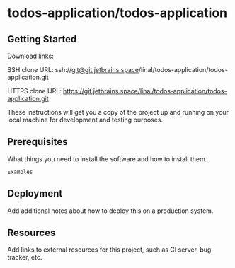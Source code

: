 # todos-application/todos-application



## Getting Started

Download links:

SSH clone URL: ssh://git@git.jetbrains.space/linal/todos-application/todos-application.git

HTTPS clone URL: https://git.jetbrains.space/linal/todos-application/todos-application.git



These instructions will get you a copy of the project up and running on your local machine for development and testing purposes.

## Prerequisites

What things you need to install the software and how to install them.

```
Examples
```

## Deployment

Add additional notes about how to deploy this on a production system.

## Resources

Add links to external resources for this project, such as CI server, bug tracker, etc.
